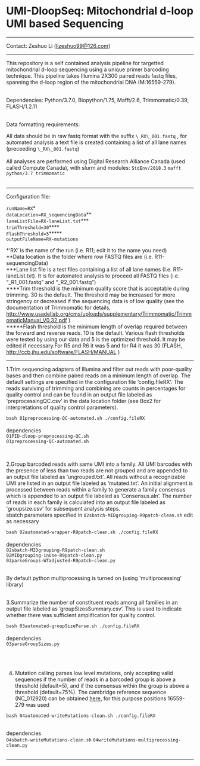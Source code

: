 # UMI-DloopSeq: Mitochondrial d-loop UMI based Sequencing

--------------

Contact: Zeshuo Li (lizeshuo99@126.com)

--------------

This repository is a self contained analysis pipeline for targetted mitochondrial d-loop sequencing using a unique primer barcoding technique.  This pipeline takes Illumina 2X300 paired reads fastq files, spanning the d-loop region of the mitochondrial DNA (M:16559-279).  

<br>
Dependencies: Python/3.7.0, Biopython/1.75, Mafft/2.6, Trimmomatic/0.39, FLASH/1.2.11
<br><br>

Data formatting requirements: <br>

All data should be in raw fastq format with the suffix `\_RX\_001.fastq` , for automated analysis a text file is created containing a list of all lane names (preceeding `\_RX\_001.fastq`)
<br><br>
All analyses are performed using Digital Research Alliance Canada (used called Compute Canada), with slurm and modules:
`StdEnv/2018.3`
`mafft python/3.7 trimmomatic`
<br><br>

----------------------


Configuration file:

`runName=RX`\*<br>
`dataLocation=RX_sequencingData`\*\*<br>
`laneListFile=RX-laneList.txt`\*\*\*<br>
`trimThreshold=30`\*\*\*\*<br>
`FlashThreshold=5`*****<br>
`outputFileName=RX-mutations`

\*‘RX’ is the name of the run (i.e. R11; edit it to the name you need)<br>
\*\*Data location is the folder where row FASTQ files are (i.e. R11-sequencingData)<br>
\*\*\*Lane list file is a test files containing a list of all lane names (I.e. R11-laneList.txt). It is for automated analysis to proceed all FASTQ files (i.e. “_R1_001.fastq” and “_R2_001.fastq”)<br>
\*\*\*\*Trim threshold is the minimum quality score that is acceptable during trimming. 30 is the default. The threshold may be increased for more stringency or decreased if the sequencing data is of low quality (see the documentation of Trimmomatic for details, http://www.usadellab.org/cms/uploads/supplementary/Trimmomatic/TrimmomaticManual_V0.32.pdf )<br>
\*\*\*\*\*Flash threshold is the minimum length of overlap required between the forward and reverse reads. 10 is the default. Various flash thresholds were tested by using our data and 5 is the optimized threshold. It may be edited if necessary.For R5 and R6 it was 5 and for R4 it was 30 (FLASH, http://ccb.jhu.edu/software/FLASH/MANUAL )<br>

----------------------


1.Trim sequencing adapters of Illumina and filter out reads with poor-quality bases and then combine paired reads on a minimum length of overlap. The default settings are specified in the configuration file ‘config.fileRX’. The reads surviving of trimming and combining are counts in percentages for quality control and can be found in an output file labeled as ‘preprocessingQC.csv’ in the data location folder (see Box2 for interpretations of quality control parameters).


  `bash 01preprocessing-QC-automated.sh ./config.fileRX`
<br><br>
dependencies<br>
`01PID-dloop-preprocessing-QC.sh`<br>
`01preprocessing-QC-automated.sh`<br>

<br>

2.Group barcoded reads with same UMI into a family. All UMI barcodes with the presence of less than two reads are not grouped and are appended to an output file labeled as ‘ungrouped.txt’. All reads without a recognizable UMI are listed in an output file labeled as ‘mutated.txt’.  An initial alignment is processed between reads within a family to generate a family consensus which is appended to an output file labeled as ‘Consensus.aln’. The number of reads in each family is calculated into an output file labeled as 'groupsize.csv' for subsequent analysis steps. <br>
sbatch parameters specified in `02sbatch-MIDgrouping-R9patch-clean.sh` edit as necessary

  `bash 02automated-wrapper-R9patch-clean.sh ./config.fileRX`
<br><br>
dependencies<br>
`02sbatch-MIDgrouping-R9patch-clean.sh`<br>
`02MIDgrouping-inUse-R9patch-clean.py`<br>
`02parseGroups-WTadjusted-R9patch-clean.py`<br><br>

By default python multiprocessing is turned on (using 'multiprocessing' library)
<br><br>

3.Summarize the number of constituent reads among all families in an output file labeled as ‘groupSizesSummary.csv’. This is used to indicate whether there was sufficient amplification for quality control.

  `bash 03automated-groupSizeParse.sh ./config.fileRX`
<br><br>
dependencies<br>
`03parseGroupSizes.py`


<br><br>

4. Mutation calling parses low level mutations, only accepting valid sequences if the number of reads in a barcoded group is above a threshold (default=5), and if the consensus within the group is above a threshold (default=75%).  The cambridge reference sequence (NC_012920) can be obtained [here](https://www.ncbi.nlm.nih.gov/nuccore/251831106), for this purpose positions 16559-279 was used

  `bash 04automated-writeMutations-clean.sh ./config.fileRX`<br><br>

dependencies<br>
`04sbatch-writeMutations-clean.sh`
`04writeMutations-multiprocessing-clean.py`
<br><br>

--------------------


